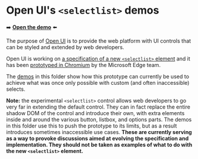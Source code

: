 # Open UI's `<selectlist>` demos
<!--
tab-title: __
top-of-page title: __
-->

➡️ **[Open the demo](https://microsoftedge.github.io/Demos/selectlist/)** ⬅️

The purpose of [Open UI](https://open-ui.org/) is to provide the web platform with UI controls that can be styled and extended by web developers.

Open UI is working on [a specification of a new `<selectlist>` element](https://open-ui.org/components/selectlist) and it has been [prototyped in Chromium](https://chromestatus.com/feature/5737365999976448) by the Microsoft Edge team.

The [demos](https://microsoftedge.github.io/Demos/selectlist/) in this folder show how this prototype can currently be used to achieve what was once only possible with custom (and often inaccessible) selects.

**Note:** the experimental `<selectlist>` control allows web developers to go very far in extending the default control. They can in fact replace the entire shadow DOM of the control and introduce their own, with extra elements inside and around the various button, listbox, and options parts. The demos in this folder use this to push the prototype to its limits, but as a result introduces sometimes inaccessible use cases. **These are currently serving as a way to provoke discussions aimed at evolving the specification and implementation. They should not be taken as examples of what to do with the new `<selectlist>` element.**
